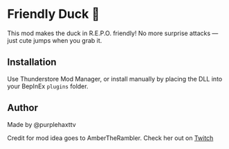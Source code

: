# Friendly Duck 🐤

This mod makes the duck in R.E.P.O. friendly! No more surprise attacks — just cute jumps when you grab it.

## Installation
Use Thunderstore Mod Manager, or install manually by placing the DLL into your BepInEx `plugins` folder.

## Author
Made by @purplehaxttv

Credit for mod idea goes to AmberTheRambler. Check her out on [Twitch](https://twitch.tv/ambertherambler)
